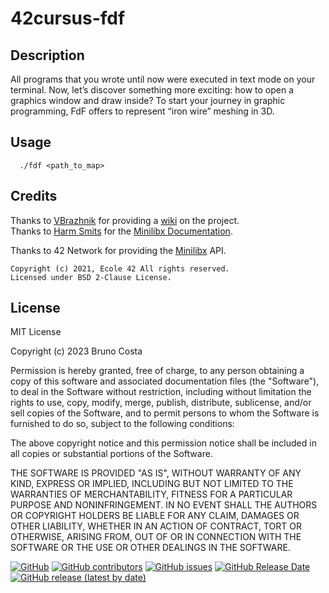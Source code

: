 # 42cursus-fdf

## Description
All programs that you wrote until now were executed in text mode on your terminal. Now, let’s discover something more exciting: how to open a graphics window and draw inside? To start your journey in graphic programming, FdF offers to represent “iron wire” meshing in 3D.

## Usage

```unix
  ./fdf <path_to_map> 
```

## Credits
Thanks to [VBrazhnik](https://github.com/VBrazhnik/) for providing a [wiki](https://github.com/VBrazhnik/FdF/wiki) on the project.  
Thanks to [Harm Smits](https://github.com/harm-smits) for the [Minilibx Documentation](https://harm-smits.github.io/42docs/libs/minilibx).  

Thanks to 42 Network for providing the [Minilibx](https://github.com/42Paris/minilibx-linux) API.
  ```
  Copyright (c) 2021, Ecole 42 All rights reserved.  
  Licensed under BSD 2-Clause License.
  ```
## License

MIT License

Copyright (c) 2023 Bruno Costa

Permission is hereby granted, free of charge, to any person obtaining a copy
of this software and associated documentation files (the "Software"), to deal
in the Software without restriction, including without limitation the rights
to use, copy, modify, merge, publish, distribute, sublicense, and/or sell
copies of the Software, and to permit persons to whom the Software is
furnished to do so, subject to the following conditions:

The above copyright notice and this permission notice shall be included in all
copies or substantial portions of the Software.

THE SOFTWARE IS PROVIDED "AS IS", WITHOUT WARRANTY OF ANY KIND, EXPRESS OR
IMPLIED, INCLUDING BUT NOT LIMITED TO THE WARRANTIES OF MERCHANTABILITY,
FITNESS FOR A PARTICULAR PURPOSE AND NONINFRINGEMENT. IN NO EVENT SHALL THE
AUTHORS OR COPYRIGHT HOLDERS BE LIABLE FOR ANY CLAIM, DAMAGES OR OTHER
LIABILITY, WHETHER IN AN ACTION OF CONTRACT, TORT OR OTHERWISE, ARISING FROM,
OUT OF OR IN CONNECTION WITH THE SOFTWARE OR THE USE OR OTHER DEALINGS IN THE
SOFTWARE.

[![GitHub](https://img.shields.io/github/license/BrunoCostaGH/42cursus-fdf?style=for-the-badge)](https://github.com/BrunoCostaGH/42cursus-fdf/blob/master/LICENSE.md)
[![GitHub contributors](https://img.shields.io/github/contributors/BrunoCostaGH/42cursus-fdf?style=for-the-badge)]()
[![GitHub issues](https://img.shields.io/github/issues/BrunoCostaGH/42cursus-fdf?style=for-the-badge)](https://github.com/BrunoCostaGH/42cursus-fdf/issues)
[![GitHub Release Date](https://img.shields.io/github/release-date/BrunoCostaGH/42cursus-fdf?style=for-the-badge)](https://github.com/BrunoCostaGH/42cursus-fdf/releases/latest)
[![GitHub release (latest by date)](https://img.shields.io/github/v/release/BrunoCostaGH/42cursus-fdf?style=for-the-badge)](https://github.com/BrunoCostaGH/42cursus-fdf/releases/latest)
